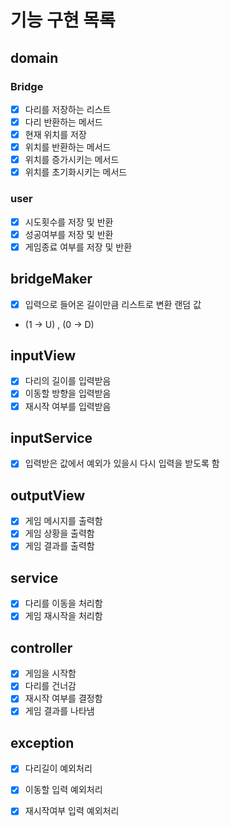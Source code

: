 # 기능 구현 목록

## domain

### Bridge

- [x] 다리를 저장하는 리스트
- [x] 다리 반환하는 메서드
- [x] 현재 위치를 저장
- [x] 위치를 반환하는 메서드
- [x] 위치를 증가시키는 메서드
- [x] 위치를 초기화시키는 메서드

### user

- [x] 시도횟수를 저장 및 반환
- [x] 성공여부를 저장 및 반환
- [x] 게임종료 여부를 저장 및 반환

## bridgeMaker

- [x] 입력으로 들어온 길이만큼 리스트로 변환 랜덤 값
- (1 -> U) , (0 -> D)

## inputView

- [x] 다리의 길이를 입력받음
- [x] 이동할 방향을 입력받음
- [x] 재시작 여부를 입력받음

## inputService
- [x] 입력받은 값에서 예외가 있을시 다시 입력을 받도록 함

## outputView

- [x] 게임 메시지를 출력함
- [x] 게임 상황을 출력함
- [x] 게임 결과를 출력함

## service

- [x] 다리를 이동을 처리함
- [x] 게임 재시작을 처리함

## controller

- [x] 게임을 시작함
- [x] 다리를 건너감
- [x] 재시작 여부를 결정함
- [X] 게임 결과를 나타냄

## exception

- [x] 다리길이 예외처리
- [x] 이동할 입력 예외처리
- [x] 재시작여부 입력 예외처리

